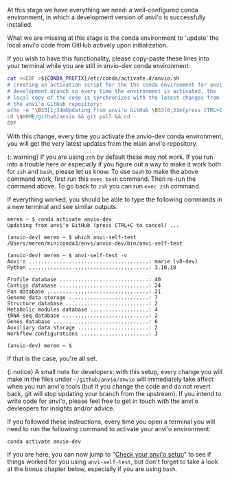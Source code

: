 At this stage we have everything we need: a well-configured conda environment, in which a development version of anvi'o is successfully installed.

What we are missing at this stage is the conda environment to 'update' the local anvi'o code from GitHub actively upon initialization.

If you wish to have this functionality, please copy-paste these lines into your terminal while you are still in anvio-dev conda environment:

``` bash
cat <<EOF >${CONDA_PREFIX}/etc/conda/activate.d/anvio.sh
# creating an activation script for the the conda environment for anvi'o
# development branch so every time the environment is activated, the
# local copy of the code is synchronizes with the latest changes from
# the anvi'o GitHub repository:
echo -e "\033[1;34mUpdating from anvi'o GitHub \033[0;31m(press CTRL+C to cancel)\033[0m ..."
cd \$HOME/github/anvio && git pull && cd -
EOF
```

With this change, every time you activate the anvio-dev conda environment, you will get the very latest updates from the main anvi'o repository.

{:.warning}
If you are using `zsh` by default these may not work. If you run into a trouble here or especially if you figure out a way to make it work both for `zsh` and `bash`, please let us know. To use `bash` to make the above command work, first run this `exec bash` command. Then re-run the command above. To go back to `zsh` you can run `exec zsh` command.

If everything worked, you should be able to type the following commands in a new terminal and see similar outputs:

```
meren ~ $ conda activate anvio-dev
Updating from anvi'o GitHub (press CTRL+C to cancel) ...

(anvio-dev) meren ~ $ which anvi-self-test
/Users/meren/miniconda3/envs/anvio-dev/bin/anvi-self-test

(anvio-dev) meren ~ $ anvi-self-test -v
Anvi'o .......................................: marie (v8-dev)
Python .......................................: 3.10.18

Profile database .............................: 40
Contigs database .............................: 24
Pan database .................................: 21
Genome data storage ..........................: 7
Structure database ...........................: 2
Metabolic modules database ...................: 4
tRNA-seq database ............................: 2
Genes database ...............................: 6
Auxiliary data storage .......................: 2
Workflow configurations ......................: 3

(anvio-dev) meren ~ $
```

If that is the case, you're all set.

{:.notice}
A small note for developers: with this setup, every change you will make in the files under `~/github/anvio/anvio` will immediately take affect when you run anvi'o tools (but if you change the code and do not revert back, git will stop updating your branch from the upstream). If you intend to write code for anvi'o, please feel free to get in touch with the anvi'o devleopers for insights and/or advice.

If you followed these instructions, every time you open a terminal you will need to run the following command to activate your anvi'o environment:

```
conda activate anvio-dev
```

If you are here, you can now jump to "[Check your anvi'o setup](#4-check-your-installation)" to see if things worked for you using `anvi-self-test`, but don't forget to take a look at the bonus chapter below, especially if you are using `bash`.
